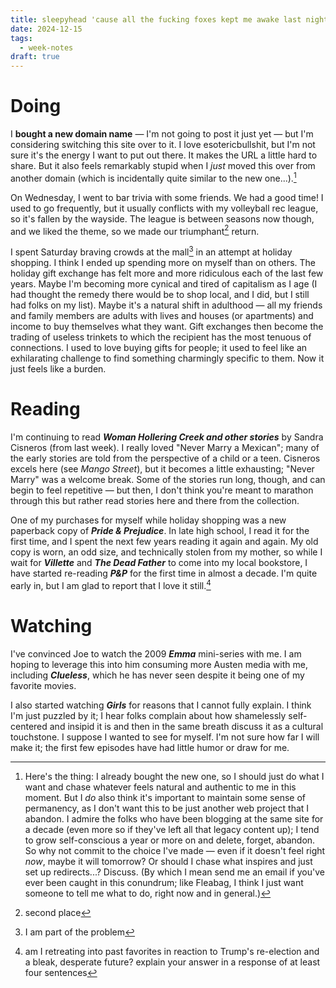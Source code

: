 ```yaml
---
title: sleepyhead 'cause all the fucking foxes kept me awake last night (week notes 017)
date: 2024-12-15
tags:
  - week-notes
draft: true
---
```

# Doing
I **bought a new domain name** — I'm not going to post it just yet — but I'm considering switching this site over to it. I love esotericbullshit, but I'm not sure it's the energy I want to put out there. It makes the URL a little hard to share. But it also feels remarkably stupid when I _just_ moved this over from another domain (which is incidentally quite similar to the new one...).[^1]

On Wednesday, I went to bar trivia with some friends. We had a good time! I used to go frequently, but it usually conflicts with my volleyball rec league, so it's fallen by the wayside. The league is between seasons now though, and we liked the theme, so we made our triumphant[^2] return.

I spent Saturday braving crowds at the mall[^3] in an attempt at holiday shopping. I think I ended up spending more on myself than on others. The holiday gift exchange has felt more and more ridiculous each of the last few years. Maybe I'm becoming more cynical and tired of capitalism as I age (I had thought the remedy there would be to shop local, and I did, but I still had folks on my list). Maybe it's a natural shift in adulthood — all my friends and family members are adults with lives and houses (or apartments) and income to buy themselves what they want. Gift exchanges then become the trading of useless trinkets to which the recipient has the most tenuous of connections. I used to love buying gifts for people; it used to feel like an exhilarating challenge to find something charmingly specific to them. Now it just feels like a burden.

# Reading
I'm continuing to read **_Woman Hollering Creek and other stories_** by Sandra Cisneros (from last week). I really loved "Never Marry a Mexican"; many of the early stories are told from the perspective of a child or a teen. Cisneros excels here (see _Mango Street_), but it becomes a little exhausting; "Never Marry" was a welcome break. Some of the stories run long, though, and can begin to feel repetitive — but then, I don't think you're meant to marathon through this but rather read stories here and there from the collection.

One of my purchases for myself while holiday shopping was a new paperback copy of **_Pride & Prejudice_**. In late high school, I read it for the first time, and I spent the next few years reading it again and again. My old copy is worn, an odd size, and technically stolen from my mother, so while I wait for **_Villette_** and **_The Dead Father_** to come into my local bookstore, I have started re-reading **_P&P_** for the first time in almost a decade. I'm quite early in, but I am glad to report that I love it still.[^4]

# Watching
I've convinced Joe to watch the 2009 **_Emma_** mini-series with me. I am hoping to leverage this into him consuming more Austen media with me, including **_Clueless_**, which he has never seen despite it being one of my favorite movies.

I also started watching **_Girls_** for reasons that I cannot fully explain. I think I'm just puzzled by it; I hear folks complain about how shamelessly self-centered and insipid it is and then in the same breath discuss it as a cultural touchstone. I suppose I wanted to see for myself. I'm not sure how far I will make it; the first few episodes have had little humor or draw for me.

[^1]: Here's the thing: I already bought the new one, so I should just do what I want and chase whatever feels natural and authentic to me in this moment. But I *do* also think it's important to maintain some sense of permanency, as I don't want this to be just another web project that I abandon. I admire the folks who have been blogging at the same site for a decade (even more so if they've left all that legacy content up); I tend to grow self-conscious a year or more on and delete, forget, abandon. So why not commit to the choice I've made — even if it doesn't feel right _now_, maybe it will tomorrow? Or should I chase what inspires and just set up redirects...? Discuss. (By which I mean send me an email if you've ever been caught in this conundrum; like Fleabag, I think I just want someone to tell me what to do, right now and in general.)

[^2]: second place

[^3]: I am part of the problem

[^4]: am I retreating into past favorites in reaction to Trump's re-election and a bleak, desperate future? explain your answer in a response of at least four sentences